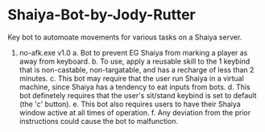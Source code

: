 # Shaiya-Bot-by-Jody-Rutter
 Key bot to automoate movements for various tasks on a Shaiya server.
 1. no-afk.exe v1.0
   a. Bot to prevent EG Shaiya from marking a player as away from keyboard.
   b. To use, apply a reusable skill to the 1 keybind that is non-castable, non-targatable, and has a recharge of less than 2 minutes.
   c. This bot may require that the user run Shaiya in a virtual machine, since Shaiya has a tendency to eat inputs from bots.
   d. This bot definetely requires that the user's sit/stand keybind is set to default (the 'c' button). 
   e. This bot also requires users to have their Shaiya window active at all times of operation.
   f. Any deviation from the prior instructions could cause the bot to malfunction.
